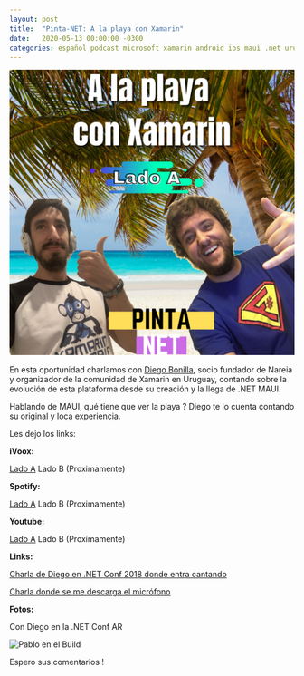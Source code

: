```yaml
---
layout: post
title:  "Pinta-NET: A la playa con Xamarin"
date:   2020-05-13 00:00:00 -0300
categories: español podcast microsoft xamarin android ios maui .net uruguay
---
```


![Episodio 2](/imgs/E02A.png)

En esta oportunidad charlamos con [Diego Bonilla](https://uy.linkedin.com/in/diebonilla), socio fundador de Nareia y organizador de la comunidad de Xamarin en Uruguay, contando sobre la evolución de esta plataforma desde su creación y la llega de .NET MAUI.

Hablando de MAUI, qué tiene que ver la playa ? Diego te lo cuenta contando su original y loca experiencia.

Les dejo los links:

**iVoox:**

[Lado A](https://ar.ivoox.com/es/53776952)
Lado B (Proximamente)

**Spotify:**

[Lado A](https://open.spotify.com/episode/7FfuGj2bNzQXU2MG3lIYWd?si=qlgF96rsSi2XMTZ8Bq6GOw)
Lado B (Proximamente)

**Youtube:**

[Lado A](https://www.youtube.com/watch?v=hsCf4Aqtkm0)
Lado B (Proximamente)

**Links:**

[Charla de Diego en .NET Conf 2018 donde entra cantando](https://www.youtube.com/watch?v=neAN0aTW1uA)

[Charla donde se me descarga el micrófono](https://www.youtube.com/watch?v=eb3R4I3E0fM)

**Fotos:**

Con Diego en la .NET Conf AR

![Pablo en el Build](https://scontent.faep9-2.fna.fbcdn.net/v/t1.0-9/21430608_1902720849980237_358772039205460858_n.jpg?_nc_cat=110&_nc_sid=cdbe9c&_nc_ohc=CADV5Dx4tn8AX8vqG3c&_nc_ht=scontent.faep9-2.fna&oh=273a6adac24bbe40533a6ad11340dfe8&oe=5F2F4E9F)

Espero sus comentarios !
